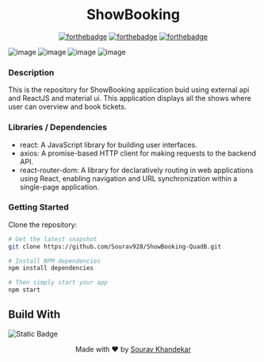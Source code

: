 <h1 align = 'center'>
  ShowBooking
</h1>
<div align = 'center'>
              
[![forthebadge](http://forthebadge.com/images/badges/built-with-love.svg)](http://forthebadge.com)
[![forthebadge](https://forthebadge.com/images/badges/made-with-javascript.svg)](https://forthebadge.com)
[![forthebadge](https://forthebadge.com/images/badges/check-it-out.svg)](https://forthebadge.com)

</div>

![image](https://github.com/Sourav928/ShowBooking-QuadB/assets/76393038/8da71999-4e68-4220-9c4b-1657c9d5cdcd)
![image](https://github.com/Sourav928/ShowBooking-QuadB/assets/76393038/63f8549c-e68a-469c-8f93-7fae1d98ece1)
![image](https://github.com/Sourav928/ShowBooking-QuadB/assets/76393038/b0a38b9f-42d4-4abb-a30b-d8b8d4875311)
![image](https://github.com/Sourav928/ShowBooking-QuadB/assets/76393038/4556fd10-99ec-46ac-98a7-4475f6f0049a)

 <h3>Description</h3>
 This is the repository for ShowBooking application buid using external api and ReactJS and material ui. This application displays all the shows where user can overview and book tickets.

 <h3>Libraries / Dependencies</h3>
 <ul>
    <li>react: A JavaScript library for building user interfaces.</li>
    <li>axios: A promise-based HTTP client for making requests to the backend API.</li>
    <li>react-router-dom: A library for declaratively routing in web applications using React, enabling navigation and URL synchronization within a single-page application.</li>
 </ul>

 <h3>Getting Started </h3>

Clone the repository:

```bash
# Get the latest snapshot
git clone https://github.com/Sourav928/ShowBooking-QuadB.git

# Install NPM dependencies
npm install dependencies

# Then simply start your app
npm start
```

## Build With

![Static Badge](https://img.shields.io/badge/React-%2361DAFB?style=plastic&logo=react&labelColor=black)

<p align="center"> Made with ❤ by <a href="https://github.com/Prakhar2100">Sourav Khandekar</a></p>
